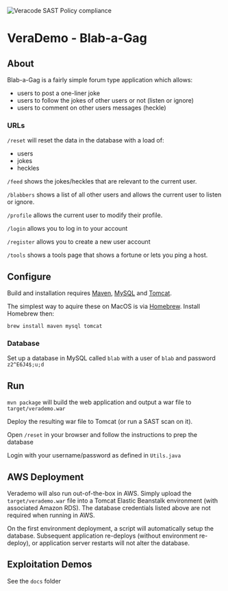 ![Veracode SAST Policy compliance](https://42hjhn4qmh.execute-api.ap-southeast-2.amazonaws.com/dev/badge?appname=veracode-async1)

# VeraDemo - Blab-a-Gag 

## About 
 
Blab-a-Gag is a fairly simple forum type application which allows:
 - users to post a one-liner joke
 - users to follow the jokes of other users or not (listen or ignore)
 - users to comment on other users messages (heckle)

### URLs 
 
`/reset` will reset the data in the database with a load of:
 - users
 - jokes 
 - heckles
  
`/feed` shows the jokes/heckles that are relevant to the current user.

`/blabbers` shows a list of all other users and allows the current user to listen or ignore.

`/profile` allows the current user to modify their profile.

`/login` allows you to log in to your account

`/register` allows you to create a new user account

`/tools` shows a tools page that shows a fortune or lets you ping a host.
    
## Configure

Build and installation requires [Maven](https://maven.apache.org), [MySQL](https://www.mysql.com/) and [Tomcat](https://tomcat.apache.org/).

The simplest way to aquire these on MacOS is via [Homebrew](http://brew.sh/). Install Homebrew then:

    brew install maven mysql tomcat

### Database

Set up a database in MySQL called `blab` with a user of `blab` and password `z2^E6J4$;u;d`
 
## Run

`mvn package` will build the web application and output a war file to `target/verademo.war`

Deploy the resulting war file to Tomcat (or run a SAST scan on it).

Open `/reset` in your browser and follow the instructions to prep the database

Login with your username/password as defined in `Utils.java`

## AWS Deployment

Verademo will also run out-of-the-box in AWS. Simply upload the `target/verademo.war` file into a Tomcat Elastic Beanstalk environment (with associated Amazon RDS). The database credentials listed above are not required when running in AWS.

On the first environment deployment, a script will automatically setup the database. Subsequent application re-deploys (without environment re-deploy), or application server restarts will not alter the database.

## Exploitation Demos

See the `docs` folder
